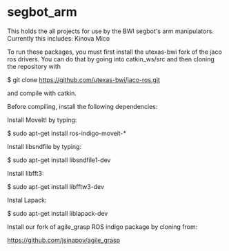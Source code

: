 # segbot_arm

This holds the all projects for use by the BWI segbot's arm manipulators.
Currently this includes: Kinova Mico

To run these packages, you must first install the utexas-bwi fork of the jaco ros drivers. You can do that by going into catkin_ws/src and then cloning the repository with

$ git clone https://github.com/utexas-bwi/jaco-ros.git

and compile with catkin.

Before compiling, install the following dependencies:

Install MoveIt! by typing:

$ sudo apt-get install ros-indigo-moveit-*

Install libsndfile by typing:

$ sudo apt-get install libsndfile1-dev

Install libfft3:

$ sudo apt-get install libfftw3-dev

Instal Lapack:

$ sudo apt-get install liblapack-dev

Install our fork of agile_grasp ROS indigo package by cloning from:

https://github.com/jsinapov/agile_grasp

